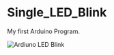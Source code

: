 # Single_LED_Blink
My first Arduino Program.

![Ardiuno LED Blink](https://github.com/Mozammel92/Arduino_Proteus/assets/151339686/ebe9f460-13d1-498f-a0e7-9d42d46c2aa9)
